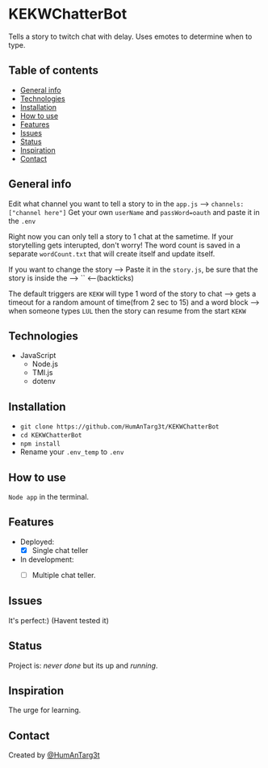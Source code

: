 # KEKWChatterBot 
 Tells a story to twitch chat with delay.
 Uses emotes to determine when to type.
 
## Table of contents
* [General info](#general-info)
* [Technologies](#technologies)
* [Installation](#Installation)
* [How to use](#How-to-use)
* [Features](#features)
* [Issues](#issues)
* [Status](#status)
* [Inspiration](#inspiration)
* [Contact](#contact)
 
## General info
Edit what channel you want to tell a story to in the `app.js` --> `channels: ["channel here"]`
Get your own `userName` and `passWord=oauth` and paste it in the `.env`

Right now you can only tell a story to 1 chat at the sametime.
If your storytelling gets interupted, don't worry!
The word count is saved in a separate `wordCount.txt` that will create itself and update itself.

If you want to change the story --> Paste it in the `story.js`, be sure that the story is inside the   --> `` <--(backticks)

The default triggers are `KEKW` will type 1 word of the story to chat --> gets a timeout for a random amount of time(from 2 sec to 15) and a word block --> when someone types `LUL` then the story can resume from the start `KEKW`

## Technologies
* JavaScript 
     * Node.js
     * TMI.js
     * dotenv


 
## Installation
* `git clone https://github.com/HumAnTarg3t/KEKWChatterBot`
* `cd KEKWChatterBot`
* `npm install`
* Rename your `.env_temp` to `.env`
 
## How to use
`Node app` in the terminal.

 
## Features
* Deployed:
     * [X] Single chat teller

* In development:
     * [ ] Multiple chat teller.
     
  

 
## Issues
It's perfect:) (Havent tested it)
 
 
## Status
Project is: _never done_ but its up and _running_.

 
## Inspiration
The urge for learning.
 
## Contact
Created by [@HumAnTarg3t](https://github.com/HumAnTarg3t)
 
 

